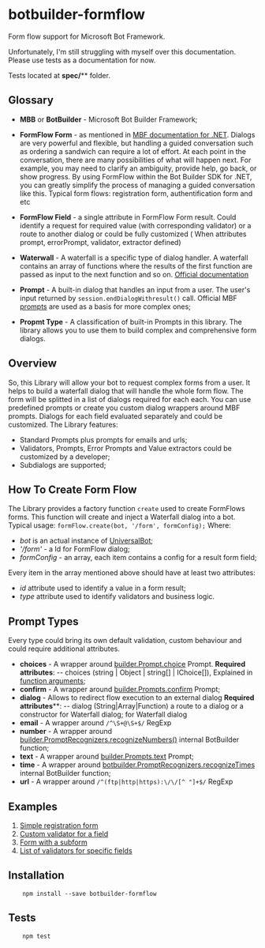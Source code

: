 # botbuilder-formflow
Form flow support for Microsoft Bot Framework. 

Unfortunately, I'm still struggling with myself over this documentation. 
Please use tests as a documentation for now. 

Tests located at **spec/**** folder.
 
## Glossary 

- **MBB** or **BotBuilder** - Microsoft Bot Builder Framework;
- **FormFlow Form** - as mentioned in [MBF documentation for .NET](https://docs.microsoft.com/en-us/bot-framework/dotnet/bot-builder-dotnet-formflow). 
Dialogs are very powerful and flexible, but handling a guided conversation 
such as ordering a sandwich can require a lot of effort. At each point in 
the conversation, there are many possibilities of what will happen next. 
For example, you may need to clarify an ambiguity, provide help, go back, 
or show progress. By using FormFlow within the Bot Builder SDK for .NET, 
you can greatly simplify the process of managing a guided conversation like this. 
Typical form flows: registration form, authentification form and etc
- **FormFlow Field** - a single attribute in FormFlow Form result. Could identify
a request for required value (with corresponding validator) or a route to 
another dialog or could be fully customized ( When attributes prompt, errorPrompt, validator, extractor defined)
 
- **Waterwall** - A waterfall is a specific type of dialog handler. A waterfall 
contains an array of functions where the results of the first function are 
passed as input to the next function and so on. [Official documentation](https://docs.microsoft.com/en-us/bot-framework/nodejs/bot-builder-nodejs-dialog-waterfall)

- **Prompt** - A built-in dialog that handles an input from a user. 
The user's input returned by `session.endDialogWithresult()` call. 
Official MBF [prompts](https://docs.microsoft.com/en-us/bot-framework/nodejs/bot-builder-nodejs-dialog-prompt) are 
used as a basis for more complex ones;   
 
- **Propmt Type** - A classification of built-in Prompts in this library. The library allows you to 
use them to build complex and comprehensive form dialogs. 

## Overview 

So, this Library will allow your bot to request complex forms from a user. 
It helps to build a waterfall dialog that will handle the whole form flow. 
The form will be splitted in a list of dialogs required for each each. You can use predefined 
prompts or create you custom dialog wrappers around MBF prompts. Dialogs for each field evaluated separately 
and could be customized.
The Library features:
- Standard Prompts plus prompts for emails and urls;
- Validators, Prompts, Error Prompts and Value extractors could be customized by a developer;
- Subdialogs are supported;
  
## How To Create Form Flow 

The Library provides a factory function `create` used to create FormFlows forms. 
This function will create and inject a Waterfall dialog into a bot.
Typical usage:
`formFlow.create(bot, '/form', formConfig);` 
Where:
- *bot* is an actual instance of [UniversalBot](https://docs.botframework.com/en-us/node/builder/chat-reference/classes/_botbuilder_d_.universalbot.html);
- *'/form'* - a Id for FormFlow dialog;
- *formConfig* - an array, each item contains a config for a result form field;
   
Every item in the array mentioned above should have at least two attributes: 
- *id* attribute used to identify a value in a form result;
- *type* attribute used to identify validators and business logic.

## Prompt Types
Every type could bring its own default validation, custom behaviour and 
could require additional attributes.
- **choices** - A wrapper around [builder.Prompt.choice](https://docs.botframework.com/en-us/node/builder/chat-reference/interfaces/_botbuilder_d_.__global.iprompts.html#choice) Prompt. 
**Required attributes**:
-- choices (string | Object | string[] | IChoice[]), Explained in [function arguments](https://docs.botframework.com/en-us/node/builder/chat-reference/interfaces/_botbuilder_d_.__global.iprompts.html#choice);
- **confirm** - A wrapper around [builder.Prompts.confirm](https://docs.botframework.com/en-us/node/builder/chat-reference/interfaces/_botbuilder_d_.__global.iprompts.html#confirm) Prompt;
- **dialog** - Allows to redirect flow execution to an external dialog
**Required attributes****:
-- dialog (String|Array|Function) a route to a dialog or a constructor for Waterfall dialog;
for Waterfall dialog
- **email** - A wrapper around `/^\S+@\S+$/` RegExp
- **number** - A wrapper around [builder.PromptRecognizers.recognizeNumbers()](https://docs.botframework.com/en-us/node/builder/chat-reference/interfaces/_botbuilder_d_.ipromptrecognizenumbersoptions.html) internal BotBuilder function;
- **text** - A wrapper around [builder.Prompts.text](https://docs.botframework.com/en-us/node/builder/chat-reference/interfaces/_botbuilder_d_.__global.iprompts.html#text) Prompt;
- **time** - A wrapper around [botbuilder.PromptRecognizers.recognizeTimes](https://docs.botframework.com/en-us/node/builder/chat-reference/interfaces/_botbuilder_d_.ipromptrecognizetimesoptions.html) internal BotBuilder function;
- **url** - A wrapper around `/^(ftp|http|https):\/\/[^ "]+$/` RegExp


 
## Examples

1. [Simple registration form](https://github.com/gudwin/botbuilder-formflow/blob/master/examples/signup.js)
2. [Custom validator for a field](https://github.com/gudwin/botbuilder-formflow/blob/master/examples/password_validation.js)
3. [Form with a subform](https://github.com/gudwin/botbuilder-formflow/blob/master/examples/subform.js)
4. [List of validators for specific fields](https://github.com/gudwin/botbuilder-formflow/blob/master/examples/multiple_validation.js)

## Installation

```
    npm install --save botbuilder-formflow
```

## Tests
 
```
    npm test
```
